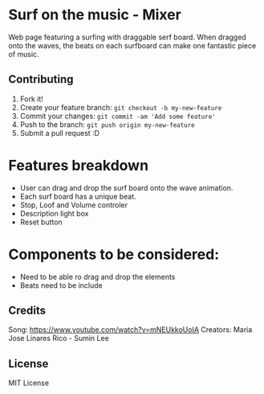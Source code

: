 # Surf on the music -  Mixer

Web page featuring a surfing with draggable serf board. When dragged onto the waves, the beats on each surfboard can make one fantastic piece of music.


## Contributing

1. Fork it!
2. Create your feature branch: `git checkout -b my-new-feature`
3. Commit your changes: `git commit -am 'Add some feature'`
4. Push to the branch: `git push origin my-new-feature`
5. Submit a pull request :D


# Features breakdown

 - User can drag and drop the surf board onto the wave animation.
 - Each surf board has a unique beat.
 - Stop, Loof and Volume controler
 - Description light box
 - Reset button

# Components to be considered:
 - Need to be able ro drag and drop the elements
 - Beats need to be include

 ## Credits

Song: https://www.youtube.com/watch?v=mNEUkkoUoIA
Creators: Maria Jose Linares Rico - Sumin Lee


## License

MIT License


 
